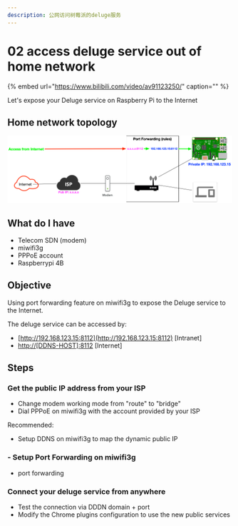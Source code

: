 ```yaml
---
description: 公网访问树莓派的deluge服务
---
```


# 02 access deluge service out of home network

{% embed url="https://www.bilibili.com/video/av91123250/" caption="" %}

Let's expose your Deluge service on Raspberry Pi to the Internet

## Home network topology

![port-forward](../.gitbook/assets/home-network%20%281%29.png)

## What do I have

* Telecom SDN \(modem\)
* miwifi3g
* PPPoE account
* Raspberrypi 4B

## Objective

Using port forwarding feature on miwifi3g to expose the Deluge service to the Internet.

The deluge service can be accessed by:

* [http://192.168.123.15:8112](http://192.168.123.15:8112) \[Intranet\]
* [http://\[DDNS-HOST\]:8112](http://[DDNS-HOST]:8112) \[Internet\]

## Steps

### Get the public IP address from your ISP

* Change modem working mode from "route" to "bridge"
* Dial PPPoE on miwifi3g with the account provided by your ISP

Recommended:

* Setup DDNS on miwifi3g to map the dynamic public IP

### - Setup Port Forwarding on miwifi3g

* port forwarding

### Connect your deluge service from anywhere

* Test the connection via DDDN domain + port
* Modify the Chrome plugins configuration to use the new public services

